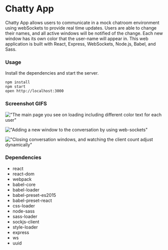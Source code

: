 Chatty App
=====================


Chatty App allows users to communicate in a mock chatroom environment using webSockets to provide real time updates. Users are able to change their names, and all active windows will be notified of the change. Each new window has its own color that the user-name will appear in. This web application is built with React, Express, WebSockets, Node.js, Babel, and Sass.

### Usage

Install the dependencies and start the server.

```
npm install
npm start
open http://localhost:3000

```
### Screenshot GIFS


!["The main page you see on loading including different color text for each user"](https://github.com/davidkhayutin/ChattyApp/blob/master/docs/Main.gif)


!["Adding a new window to the conversation by using web-sockets"](https://github.com/davidkhayutin/ChattyApp/blob/master/docs/AddingNewWindow.gif)


!["Closing conversation windows, and watching the client count adjust dynamically"](https://github.com/davidkhayutin/ChattyApp/blob/master/docs/UserCountChanges.gif)


### Dependencies

* react
* react-dom
* webpack
* babel-core
* babel-loader
* babel-preset-es2015
* babel-preset-react
* css-loader
* node-sass
* sass-loader
* sockjs-client
* style-loader
* express
* ws
* uuid